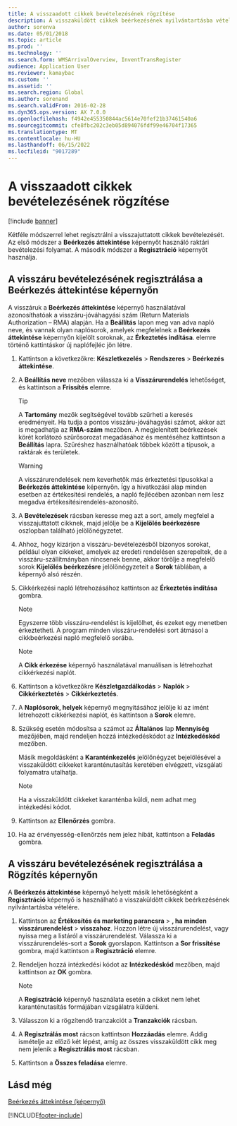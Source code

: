 ```yaml
---
title: A visszaadott cikkek bevételezésének rögzítése
description: A visszaküldött cikkek beérkezésének nyilvántartásba vételéhez a Beérkezés áttekintése képernyőt vagy a Regisztráció képernyőt használhatja.
author: sorenva
ms.date: 05/01/2018
ms.topic: article
ms.prod: ''
ms.technology: ''
ms.search.form: WMSArrivalOverview, InventTransRegister
audience: Application User
ms.reviewer: kamaybac
ms.custom: ''
ms.assetid: ''
ms.search.region: Global
ms.author: sorenand
ms.search.validFrom: 2016-02-28
ms.dyn365.ops.version: AX 7.0.0
ms.openlocfilehash: f4942e455350844ac5614e70fef21b37461540a6
ms.sourcegitcommit: cfe8fbc202c3eb05d894076fdf99e46704f17365
ms.translationtype: MT
ms.contentlocale: hu-HU
ms.lasthandoff: 06/15/2022
ms.locfileid: "9017289"
---
```

# <a name="register-the-receipt-of-returned-items"></a>A visszaadott cikkek bevételezésének rögzítése 

[!include [banner](../includes/banner.md)]


Kétféle módszerrel lehet regisztrálni a visszajuttatott cikkek bevételezését. Az első módszer a **Beérkezés áttekintése** képernyőt használó raktári bevételezési folyamat. A második módszer a **Regisztráció** képernyőt használja.

## <a name="register-the-receipt-of-returned-items-in-the-arrival-overview-form"></a>A visszáru bevételezésének regisztrálása a Beérkezés áttekintése képernyőn

A visszáruk a **Beérkezés áttekintése** képernyő használatával azonosíthatóak a visszáru-jóváhagyási szám (Return Materials Authorization – RMA) alapján. Ha a **Beállítás** lapon meg van adva napló neve, és vannak olyan naplósorok, amelyek megfelelnek a **Beérkezés áttekintése** képernyőn kijelölt soroknak, az **Érkeztetés indítása**. elemre történő kattintáskor új naplófejléc jön létre.

1.  Kattintson a következőkre: **Készletkezelés** \> **Rendszeres** \> **Beérkezés áttekintése**.

2.  A **Beállítás neve** mezőben válassza ki a **Visszárurendelés** lehetőséget, és kattintson a **Frissítés** elemre.
    

    > [!TIP]
    > <P>A <STRONG>Tartomány</STRONG> mezők segítségével tovább szűrheti a keresés eredményeit. Ha tudja a pontos visszáru-jóváhagyási számot, akkor azt is megadhatja az <STRONG>RMA-szám</STRONG> mezőben. A megjelenített beérkezések körét korlátozó szűrősorozat megadásához és mentéséhez kattintson a <STRONG>Beállítás</STRONG> lapra. Szűréshez használhatóak többek között a típusok, a raktárak és területek.</P>

    

    > [!WARNING]
    > <P>A visszárurendelések nem keverhetők más érkeztetési típusokkal a <STRONG>Beérkezés áttekintése</STRONG> képernyőn. Így a hivatkozási alap minden esetben az értékesítési rendelés, a napló fejlécében azonban nem lesz megadva értékesítésirendelés-azonosító.</P>



3.  A **Bevételezések** rácsban keresse meg azt a sort, amely megfelel a visszajuttatott cikknek, majd jelölje be a **Kijelölés beérkezésre** oszlopban található jelölőnégyzetet.

4.  Ahhoz, hogy kizárjon a visszáru-bevételezésből bizonyos sorokat, például olyan cikkeket, amelyek az eredeti rendelésen szerepeltek, de a visszáru-szállítmányban nincsenek benne, akkor törölje a megfelelő sorok **Kijelölés beérkezésre** jelölőnégyzeteit a **Sorok** táblában, a képernyő alsó részén.

5.  Cikkérkezési napló létrehozásához kattintson az **Érkeztetés indítása** gombra.
    

    > [!NOTE]
    > <P>Egyszerre több visszáru-rendelést is kijelölhet, és ezeket egy menetben érkeztetheti. A program minden visszáru-rendelési sort átmásol a cikkbeérkezési napló megfelelő sorába.</P>

    

    > [!NOTE]
    > <P>A <STRONG>Cikk érkezése</STRONG> képernyő használatával manuálisan is létrehozhat cikkérkezési naplót. 



6.  Kattintson a következőkre **Készletgazdálkodás** \> **Naplók** \> **Cikkérkeztetés** \> **Cikkérkeztetés**.

7.  A **Naplósorok, helyek** képernyő megnyitásához jelölje ki az imént létrehozott cikkérkezési naplót, és kattintson a **Sorok** elemre.

8.  Szükség esetén módosítsa a számot az **Általános** lap **Mennyiség** mezőjében, majd rendeljen hozzá intézkedéskódot az **Intézkedéskód** mezőben.
    
    Másik megoldásként a **Karanténkezelés** jelölőnégyzet bejelölésével a visszaküldött cikkeket karanténutasítás keretében elvégzett, vizsgálati folyamatra utalhatja.
    

    > [!NOTE]
    > <P>Ha a visszaküldött cikkeket karanténba küldi, nem adhat meg intézkedési kódot.</P>



9.  Kattintson az **Ellenőrzés** gombra.

10. Ha az érvényesség-ellenőrzés nem jelez hibát, kattintson a **Feladás** gombra.

## <a name="register-the-receipt-of-returned-items-in-the-registration-form"></a>A visszáru bevételezésének regisztrálása a Rögzítés képernyőn

A **Beérkezés áttekintése** képernyő helyett másik lehetőségként a **Regisztráció** képernyő is használható a visszaküldött cikkek beérkezésének nyilvántartásba vételére.

1.  Kattintson az **Értékesítés és marketing parancsra** \> **, ha minden visszárurendelést** \> **visszahoz**. Hozzon létre új visszárurendelést, vagy nyissa meg a listáról a visszárurendelést. Válassza ki a visszárurendelés-sort a **Sorok** gyorslapon. Kattintson a **Sor frissítése** gombra, majd kattintson a **Regisztráció** elemre.

2.  Rendeljen hozzá intézkedési kódot az **Intézkedéskód** mezőben, majd kattintson az **OK** gombra.
    

    > [!NOTE]
    > <P>A <STRONG>Regisztráció</STRONG> képernyő használata esetén a cikket nem lehet karanténutasítás formájában vizsgálatra küldeni.</P>



3.  Válasszon ki a rögzítendő tranzakciót a **Tranzakciók** rácsban.

4.  A **Regisztrálás most** rácson kattintson **Hozzáadás** elemre. Addig ismételje az előző két lépést, amíg az összes visszaküldött cikk meg nem jelenik a **Regisztrálás most** rácsban.

5.  Kattintson a **Összes feladása** elemre.

## <a name="see-also"></a>Lásd még

[Beérkezés áttekintése (képernyő)](https://technet.microsoft.com/library/hh227654\(v=ax.60\))

  




[!INCLUDE[footer-include](../../includes/footer-banner.md)]
